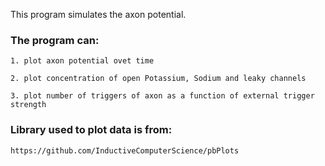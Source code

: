 This program simulates the axon potential.

### The program can:

	1. plot axon potential ovet time
  
	2. plot concentration of open Potassium, Sodium and leaky channels
  
	3. plot number of triggers of axon as a function of external trigger strength
  
### Library used to plot data is from:

	https://github.com/InductiveComputerScience/pbPlots
